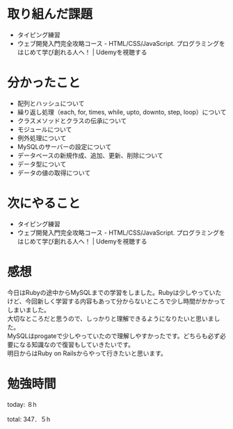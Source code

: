 #  取り組んだ課題
- タイピング練習
- ウェブ開発入門完全攻略コース - HTML/CSS/JavaScript. プログラミングをはじめて学び創れる人へ！ | Udemyを視聴する 

# 分かったこと
- 配列とハッシュについて
- 繰り返し処理（each, for, times, while, upto, downto, step, loop）について
- クラスメソッドとクラスの伝承について
- モジュールについて
- 例外処理について
- MySQLのサーバーの設定について
- データベースの新規作成、追加、更新、削除について
- データ型について
- データの値の取得について
  


# 次にやること
- タイピング練習
- ウェブ開発入門完全攻略コース - HTML/CSS/JavaScript. プログラミングをはじめて学び創れる人へ！ | Udemyを視聴する

# 感想
今日はRubyの途中からMySQLまでの学習をしました。Rubyは少しやっていたけど、今回新しく学習する内容もあって分からないところで少し時間がかかってしまいました。  
大切なところだと思うので、しっかりと理解できるようになりたいと思いました。  
MySQLはprogateで少しやっていたので理解しやすかったです。どちらも必ず必要になる知識なので復習もしていきたいです。  
明日からはRuby on Railsからやって行きたいと思います。

# 勉強時間
today: ８h

total: 347．５h
